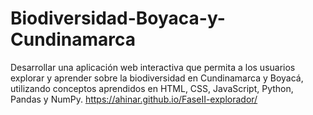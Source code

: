 # Biodiversidad-Boyaca-y-Cundinamarca
Desarrollar una aplicación web interactiva que permita a los usuarios explorar 
y aprender sobre la biodiversidad en Cundinamarca y Boyacá, utilizando 
conceptos aprendidos en HTML, CSS, JavaScript, Python, Pandas y NumPy.
https://ahinar.github.io/FaseII-explorador/